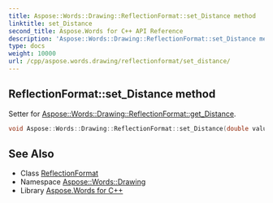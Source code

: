 ```yaml
---
title: Aspose::Words::Drawing::ReflectionFormat::set_Distance method
linktitle: set_Distance
second_title: Aspose.Words for C++ API Reference
description: 'Aspose::Words::Drawing::ReflectionFormat::set_Distance method. Setter for Aspose::Words::Drawing::ReflectionFormat::get_Distance in C++.'
type: docs
weight: 10000
url: /cpp/aspose.words.drawing/reflectionformat/set_distance/
---
```

## ReflectionFormat::set_Distance method


Setter for [Aspose::Words::Drawing::ReflectionFormat::get_Distance](../get_distance/).

```cpp
void Aspose::Words::Drawing::ReflectionFormat::set_Distance(double value)
```

## See Also

* Class [ReflectionFormat](../)
* Namespace [Aspose::Words::Drawing](../../)
* Library [Aspose.Words for C++](../../../)
